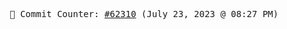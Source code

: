<p align="center">
    <samp>
        📮 Commit Counter: <a href="https://github.com/Javascript-void0/Javascript-void0/commits/main">#62310</a> (July 23, 2023 @ 08:27 PM)
    </samp>
</p>
